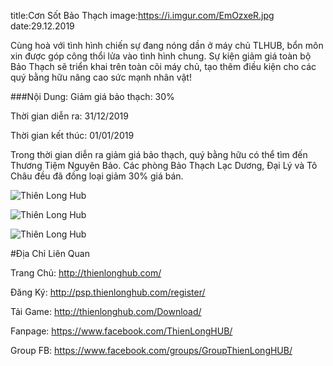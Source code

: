 title:Cơn Sốt Bảo Thạch
image:https://i.imgur.com/EmOzxeR.jpg
date:29.12.2019

Cùng hoà với tình hình chiến sự đang nóng dần ở máy chủ TLHUB, bổn môn xin được góp công thổi lửa vào tình hình chung.
Sự kiện giảm giá toàn bộ Bảo Thạch sẽ triển khai trên toàn cõi máy chủ, tạo thêm điều kiện cho các quý bằng hữu nâng cao sức mạnh nhân vật!

###Nội Dung:
Giảm giá bảo thạch: 30%

Thời gian diễn ra: 31/12/2019

Thời gian kết thúc: 01/01/2019

Trong thời gian diễn ra giảm giá bảo thạch, quý bằng hữu có thể tìm đến Thương Tiệm Nguyên Bảo.
Các phòng Bảo Thạch Lạc Dương, Đại Lý và Tô Châu đều đã đồng loại giảm 30% giá bán.

![Thiên Long Hub](https://i.imgur.com/hkwAuic.png)

![Thiên Long Hub](https://i.imgur.com/tXaUDBt.png)

![Thiên Long Hub](https://i.imgur.com/BPWaMZh.png)


#Địa Chỉ Liên Quan

Trang Chủ: http://thienlonghub.com/

Đăng Ký: http://psp.thienlonghub.com/register/

Tải Game: http://thienlonghub.com/Download/

Fanpage: https://www.facebook.com/ThienLongHUB/

Group FB: https://www.facebook.com/groups/GroupThienLongHUB/
